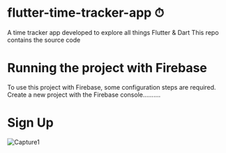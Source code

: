 # flutter-time-tracker-app ⏱

A time tracker app developed to explore all things Flutter & Dart
This repo contains the source code


# Running the project with Firebase

To use this project with Firebase, some configuration steps are required.
Create a new project with the Firebase console..........


# Sign Up

![Capture1](https://user-images.githubusercontent.com/64424930/117525321-44192b00-afdf-11eb-8b53-3bc2d88737a9.png)
